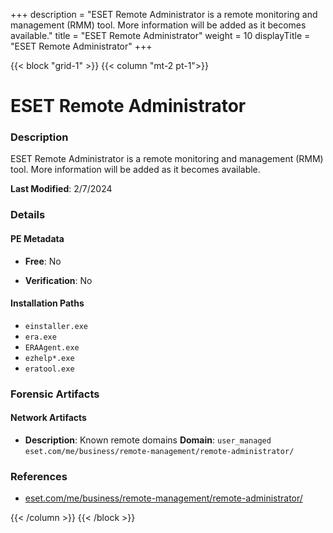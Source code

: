 +++
description = "ESET Remote Administrator is a remote monitoring and management (RMM) tool. More information will be added as it becomes available."
title = "ESET Remote Administrator"
weight = 10
displayTitle = "ESET Remote Administrator"
+++


{{< block "grid-1" >}}
{{< column "mt-2 pt-1">}}

# ESET Remote Administrator


### Description

ESET Remote Administrator is a remote monitoring and management (RMM) tool. More information will be added as it becomes available.



**Last Modified**: 2/7/2024

### Details


#### PE Metadata


- **Free**: No

- **Verification**: No




#### Installation Paths
- `einstaller.exe`
- `era.exe`
- `ERAAgent.exe`
- `ezhelp*.exe`
- `eratool.exe`

### Forensic Artifacts




#### Network Artifacts

- **Description**: Known remote domains
  **Domain**: `user_managed` `eset.com/me/business/remote-management/remote-administrator/`





### References
- [eset.com/me/business/remote-management/remote-administrator/](eset.com/me/business/remote-management/remote-administrator/)



{{< /column >}}
{{< /block >}}
